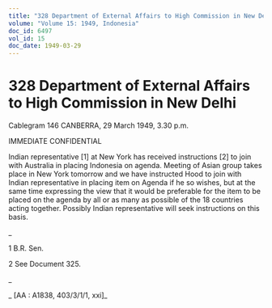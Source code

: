 ```yaml
---
title: "328 Department of External Affairs to High Commission in New Delhi"
volume: "Volume 15: 1949, Indonesia"
doc_id: 6497
vol_id: 15
doc_date: 1949-03-29
---
```


# 328 Department of External Affairs to High Commission in New Delhi

Cablegram 146 CANBERRA, 29 March 1949, 3.30 p.m.

IMMEDIATE CONFIDENTIAL

Indian representative [1] at New York has received instructions [2] to join with Australia in placing Indonesia on agenda. Meeting of Asian group takes place in New York tomorrow and we have instructed Hood to join with Indian representative in placing item on Agenda if he so wishes, but at the same time expressing the view that it would be preferable for the item to be placed on the agenda by all or as many as possible of the 18 countries acting together. Possibly Indian representative will seek instructions on this basis.

_

1 B.R. Sen.

2 See Document 325.

_

_ [AA : A1838, 403/3/1/1, xxi]_
